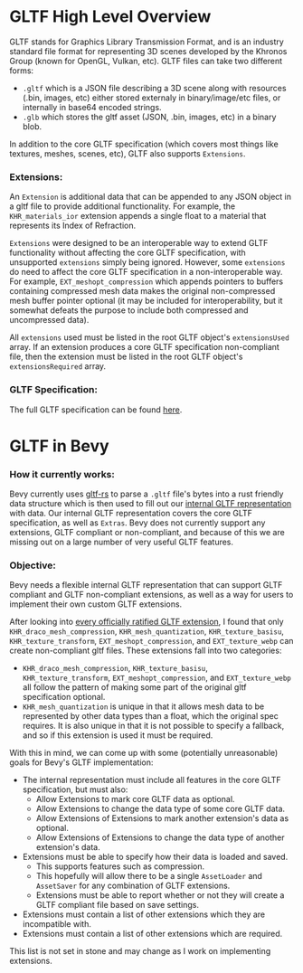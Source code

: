 # GLTF High Level Overview
GLTF stands for Graphics Library Transmission Format, and is an industry standard file format for representing 3D scenes developed by the Khronos Group (known for OpenGL, Vulkan, etc). GLTF files can take two different forms:
- `.gltf` which is a JSON file describing a 3D scene along with resources (.bin, images, etc) either stored externaly in binary/image/etc files, or internally in base64 encoded strings.
- `.glb` which stores the gltf asset (JSON, .bin, images, etc) in a binary blob.
  
In addition to the core GLTF specification (which covers most things like textures, meshes, scenes, etc), GLTF also supports `Extensions`. 

### Extensions:
An `Extension` is additional data that can be appended to any JSON object in a gltf file to provide additional functionality. For example, the `KHR_materials_ior` extension appends a single float to a material that represents its Index of Refraction. 

`Extensions` were designed to be an interoperable way to extend GLTF functionality without affecting the core GLTF specification, with unsupported `extensions` simply being ignored. However, some `extensions` do need to affect the core GLTF specification in a non-interoperable way. For example, `EXT_meshopt_compression` which appends pointers to buffers containing compressed mesh data makes the original non-compressed mesh buffer pointer optional (it may be included for interoperability, but it somewhat defeats the purpose to include both compressed and uncompressed data).

All `extensions` used must be listed in the root GLTF object's `extensionsUsed` array. If an extension produces a core GLTF specification non-compliant file, then the extension must be listed in the root GLTF object's `extensionsRequired` array.

### GLTF Specification:
The full GLTF specification can be found [here](https://registry.khronos.org/glTF/specs/2.0/glTF-2.0.html).


# GLTF in Bevy

### How it currently works:
Bevy currently uses [gltf-rs](https://github.com/gltf-rs/gltf) to parse a `.gltf` file's bytes into a rust friendly data structure which is then used to fill out our [internal GLTF representation](https://docs.rs/bevy/latest/bevy/gltf/index.html) with data.
Our internal GLTF representation covers the core GLTF specification, as well as `Extras`. Bevy does not currently support any extensions, GLTF compliant or non-compliant, and because of this we are missing out on a large number of very useful GLTF features.

### Objective:
Bevy needs a flexible internal GLTF representation that can support GLTF compliant and GLTF non-compliant extensions, as well as a way for users to implement their own custom GLTF extensions.

After looking into [every officially ratified GLTF extension](https://github.com/KhronosGroup/glTF/blob/main/extensions/README.md), I found that only `KHR_draco_mesh_compression`, `KHR_mesh_quantization`, `KHR_texture_basisu`, `KHR_texture_transform`, `EXT_meshopt_compression`, and `EXT_texture_webp` can create non-compliant gltf files. These extensions fall into two categories:
- `KHR_draco_mesh_compression`, `KHR_texture_basisu`, `KHR_texture_transform`, `EXT_meshopt_compression`, and `EXT_texture_webp` all follow the pattern of making some part of the original gltf specification optional.
- `KHR_mesh_quantization` is unique in that it allows mesh data to be represented by other data types than a float, which the original spec requires. It is also unique in that it is not possible to specify a fallback, and so if this extension is used it must be required.

With this in mind, we can come up with some (potentially unreasonable) goals for Bevy's GLTF implementation:

- The internal representation must include all features in the core GLTF specification, but must also:
  - Allow Extensions to mark core GLTF data as optional.
  - Allow Extensions to change the data type of some core GLTF data.
  - Allow Extensions of Extensions to mark another extension's data as optional.
  - Allow Extensions of Extensions to change the data type of another extension's data.
- Extensions must be able to specify how their data is loaded and saved.
  - This supports features such as compression.
  - This hopefully will allow there to be a single `AssetLoader` and `AssetSaver` for any combination of GLTF extensions.
  - Extensions must be able to report whether or not they will create a GLTF compliant file based on save settings.
- Extensions must contain a list of other extensions which they are incompatible with.
- Extensions must contain a list of other extensions which are required.

This list is not set in stone and may change as I work on implementing extensions.
